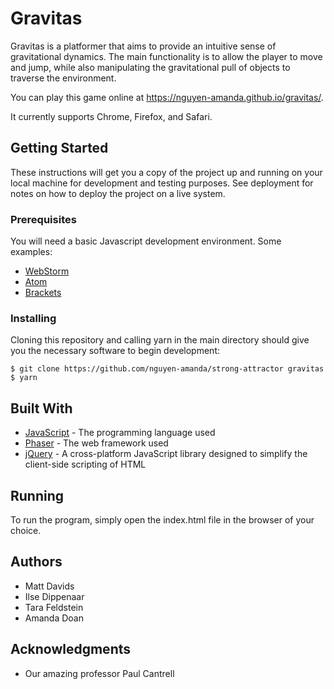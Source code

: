 # Gravitas

Gravitas is a platformer that aims to provide an intuitive sense of gravitational dynamics. The main functionality is to allow the player to move and jump, while also manipulating the gravitational pull of objects to traverse the environment.

You can play this game online at https://nguyen-amanda.github.io/gravitas/.

It currently supports Chrome, Firefox, and Safari.

## Getting Started

These instructions will get you a copy of the project up and running on your local machine for development and testing purposes. See deployment for notes on how to deploy the project on a live system.

### Prerequisites

You will need a basic Javascript development environment. Some examples:
- [WebStorm](https://www.jetbrains.com/webstorm/)
- [Atom](https://atom.io/)
- [Brackets](http://brackets.io/)


### Installing

Cloning this repository and calling yarn in the main directory should give you the necessary software to begin development:

```
$ git clone https://github.com/nguyen-amanda/strong-attractor gravitas
$ yarn
```

## Built With

* [JavaScript](https://www.javascript.com/) - The programming language used
* [Phaser](https://phaser.io/) - The web framework used
* [jQuery](https://jquery.com/) - A cross-platform JavaScript library designed to simplify the client-side scripting of HTML

## Running
To run the program, simply open the index.html file in the browser of your choice.

## Authors

* Matt Davids
* Ilse Dippenaar
* Tara Feldstein
* Amanda Doan

## Acknowledgments

* Our amazing professor Paul Cantrell
